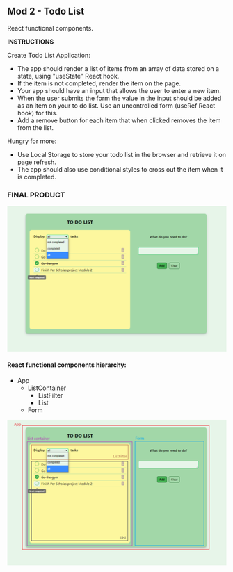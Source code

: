 ## Mod 2 - Todo List

React functional components.

**INSTRUCTIONS**

Create Todo List Application:

- The app should render a list of items from an array of data stored on a state, using "useState" React hook.
- If the item is not completed, render the item on the page.
- Your app should have an input that allows the user to enter a new item.
- When the user submits the form the value in the input should be added as an item on your to do list. Use an uncontrolled form (useRef React hook) for this. 
- Add a remove button for each item that when clicked removes the item from the list.

Hungry for more:
- Use Local Storage to store your todo list in the browser and retrieve it on page refresh.
- The app should also use conditional styles to cross out the item when it is completed. 

### FINAL PRODUCT ###

![Final product](./app.png "Final product")

#### React functional components hierarchy:
- App
  - ListContainer
    - ListFilter
    - List
  - Form

![React functional components](./appComponents.png "React functional components")
